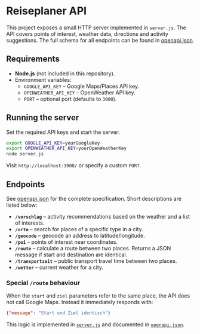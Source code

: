 # Reiseplaner API

This project exposes a small HTTP server implemented in `server.js`. The API covers points of interest, weather data, directions and activity suggestions. The full schema for all endpoints can be found in [openapi.json](openapi.json).

## Requirements

- **Node.js** (not included in this repository).
- Environment variables:
  - `GOOGLE_API_KEY` – Google Maps/Places API key.
  - `OPENWEATHER_API_KEY` – OpenWeather API key.
  - `PORT` – optional port (defaults to `3000`).

## Running the server

Set the required API keys and start the server:

```bash
export GOOGLE_API_KEY=yourGoogleKey
export OPENWEATHER_API_KEY=yourOpenWeatherKey
node server.js
```

Visit `http://localhost:3000/` or specify a custom `PORT`.

## Endpoints

See [openapi.json](openapi.json) for the complete specification. Short descriptions are listed below:

- **`/vorschlag`** – activity recommendations based on the weather and a list of interests.
- **`/orte`** – search for places of a specific type in a city.
- **`/geocode`** – geocode an address to latitude/longitude.
- **`/poi`** – points of interest near coordinates.
- **`/route`** – calculate a route between two places. Returns a JSON message if start and destination are identical.
- **`/transportzeit`** – public transport travel time between two places.
- **`/wetter`** – current weather for a city.

### Special `/route` behaviour

When the `start` and `ziel` parameters refer to the same place, the API does not call Google Maps. Instead it immediately responds with:

```json
{"message": "Start und Ziel identisch"}
```

This logic is implemented in [`server.js`](server.js) and documented in [`openapi.json`](openapi.json).

